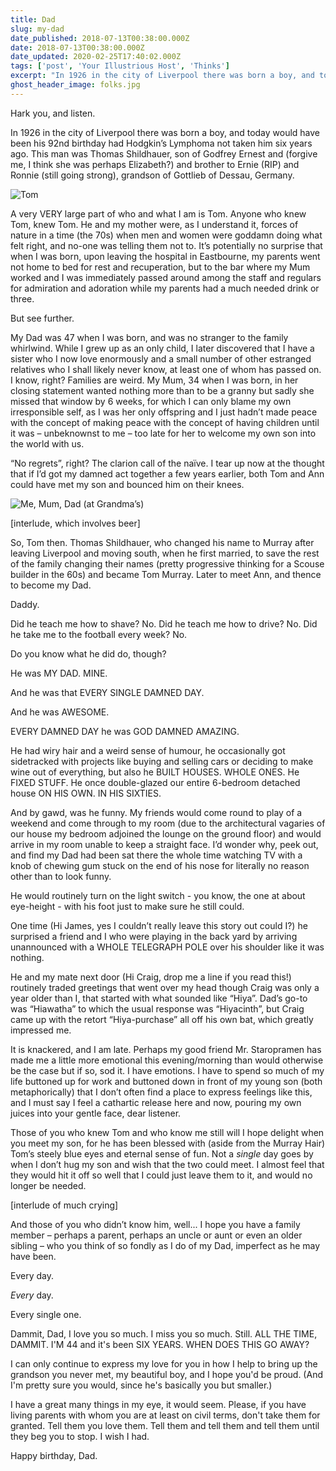 ```yaml
---
title: Dad
slug: my-dad
date_published: 2018-07-13T00:38:00.000Z
date: 2018-07-13T00:38:00.000Z
date_updated: 2020-02-25T17:40:02.000Z
tags: ['post', 'Your Illustrious Host', 'Thinks']
excerpt: "In 1926 in the city of Liverpool there was born a boy, and today would have been his 92nd birthday..."
ghost_header_image: folks.jpg
---
```


Hark you, and listen.

In 1926 in the city of Liverpool there was born a boy, and today would have been his 92nd birthday had Hodgkin’s Lymphoma not taken him six years ago. This man was Thomas Shildhauer, son of Godfrey Ernest and (forgive me, I think she was perhaps Elizabeth?) and brother to Ernie (RIP) and Ronnie (still going strong), grandson of Gottlieb of Dessau, Germany.

![Tom](/public/images/2018/07/dad1.jpg)

A very VERY large part of who and what I am is Tom. Anyone who knew Tom, knew Tom. He and my mother were, as I understand it, forces of nature in a time (the 70s) when men and women were goddamn doing what felt right, and no-one was telling them not to. It’s potentially no surprise that when I was born, upon leaving the hospital in Eastbourne, my parents went not home to bed for rest and recuperation, but to the bar where my Mum worked and I was immediately passed around among the staff and regulars for admiration and adoration while my parents had a much needed drink or three.

But see further.

My Dad was 47 when I was born, and was no stranger to the family whirlwind. While I grew up as an only child, I later discovered that I have a sister who I now love enormously and a small number of other estranged relatives who I shall likely never know, at least one of whom has passed on. I know, right? Families are weird. My Mum, 34 when I was born, in her closing statement wanted nothing more than to be a granny but sadly she missed that window by 6 weeks, for which I can only blame my own irresponsible self, as I was her only offspring and I just hadn’t made peace with the concept of making peace with the concept of having children until it was – unbeknownst to me – too late for her to welcome my own son into the world with us.

“No regrets”, right? The clarion call of the naïve. I tear up now at the thought that if I’d got my damned act together a few years earlier, both Tom and Ann could have met my son and bounced him on their knees.

![Me, Mum, Dad (at Grandma’s)](/public/images/2018/07/me-mum-and-dad-at-grandma-s.jpg)

[interlude, which involves beer]

So, Tom then. Thomas Shildhauer, who changed his name to Murray after leaving Liverpool and moving south, when he first married, to save the rest of the family changing their names (pretty progressive thinking for a Scouse builder in the 60s) and became Tom Murray. Later to meet Ann, and thence to become my Dad.

Daddy.

Did he teach me how to shave? No. Did he teach me how to drive? No. Did he take me to the football every week? No.

Do you know what he did do, though?

He was MY DAD. MINE.

And he was that EVERY SINGLE DAMNED DAY.

And he was AWESOME.

EVERY DAMNED DAY he was GOD DAMNED AMAZING.

He had wiry hair and a weird sense of humour, he occasionally got sidetracked with projects like buying and selling cars or deciding to make wine out of everything, but also he BUILT HOUSES. WHOLE ONES. He FIXED STUFF. He once double-glazed our entire 6-bedroom detached house ON HIS OWN. IN HIS SIXTIES.

And by gawd, was he funny. My friends would come round to play of a weekend and come through to my room (due to the architectural vagaries of our house my bedroom adjoined the lounge on the ground floor) and would arrive in my room unable to keep a straight face. I’d wonder why, peek out, and find my Dad had been sat there the whole time watching TV with a knob of chewing gum stuck on the end of his nose for literally no reason other than to look funny.

He would routinely turn on the light switch - you know, the one at about eye-height - with his foot just to make sure he still could.

One time (Hi James, yes I couldn’t really leave this story out could I?) he surprised a friend and I who were playing in the back yard by arriving unannounced with a WHOLE TELEGRAPH POLE over his shoulder like it was nothing.

He and my mate next door (Hi Craig, drop me a line if you read this!) routinely traded greetings that went over my head though Craig was only a year older than I, that started with what sounded like “Hiya”. Dad’s go-to was “Hiawatha” to which the usual response was “Hiyacinth”, but Craig came up with the retort “Hiya-purchase” all off his own bat, which greatly impressed me.

It is knackered, and I am late. Perhaps my good friend Mr. Staropramen has made me a little more emotional this evening/morning than would otherwise be the case but if so, sod it. I have emotions. I have to spend so much of my life buttoned up for work and buttoned down in front of my young son (both metaphorically) that I don’t often find a place to express feelings like this, and I must say I feel a cathartic release here and now, pouring my own juices into your gentle face, dear listener.

Those of you who knew Tom and who know me still will I hope delight when you meet my son, for he has been blessed with (aside from the Murray Hair) Tom’s steely blue eyes and eternal sense of fun. Not a *single* day goes by when I don’t hug my son and wish that the two could meet. I almost feel that they would hit it off so well that I could just leave them to it, and would no longer be needed.

[interlude of much crying]

And those of you who didn’t know him, well... I hope you have a family member – perhaps a parent, perhaps an uncle or aunt or even an older sibling – who you think of so fondly as I do of my Dad, imperfect as he may have been.

Every day.

*Every* day.

Every single one.

Dammit, Dad, I love you so much. I miss you so much. Still. ALL THE TIME, DAMMIT. I'M 44 and it's been SIX YEARS. WHEN DOES THIS GO AWAY?

I can only continue to express my love for you in how I help to bring up the grandson you never met, my beautiful boy, and I hope you'd be proud. (And I'm pretty sure you would, since he's basically you but smaller.)

I have a great many things in my eye, it would seem. Please, if you have living parents with whom you are at least on civil terms, don't take them for granted. Tell them you love them. Tell them and tell them and tell them until they beg you to stop. I wish I had.

Happy birthday, Dad.
